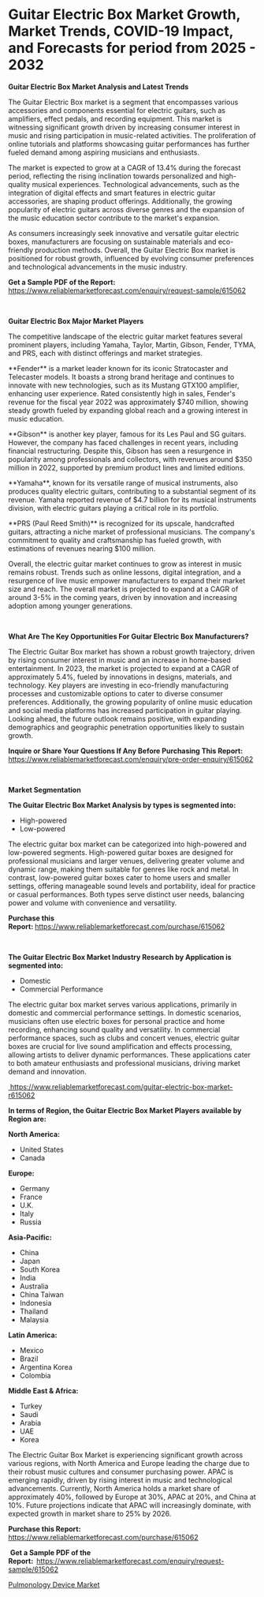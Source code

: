 <p><h1>Guitar Electric Box Market Growth, Market Trends, COVID-19 Impact, and Forecasts for period from 2025 - 2032</h1></p><p><strong>Guitar Electric Box Market Analysis and Latest Trends</strong></p>
<p><p>The Guitar Electric Box market is a segment that encompasses various accessories and components essential for electric guitars, such as amplifiers, effect pedals, and recording equipment. This market is witnessing significant growth driven by increasing consumer interest in music and rising participation in music-related activities. The proliferation of online tutorials and platforms showcasing guitar performances has further fueled demand among aspiring musicians and enthusiasts.</p><p>The market is expected to grow at a CAGR of 13.4% during the forecast period, reflecting the rising inclination towards personalized and high-quality musical experiences. Technological advancements, such as the integration of digital effects and smart features in electric guitar accessories, are shaping product offerings. Additionally, the growing popularity of electric guitars across diverse genres and the expansion of the music education sector contribute to the market's expansion.</p><p>As consumers increasingly seek innovative and versatile guitar electric boxes, manufacturers are focusing on sustainable materials and eco-friendly production methods. Overall, the Guitar Electric Box market is positioned for robust growth, influenced by evolving consumer preferences and technological advancements in the music industry.</p></p>
<p><strong>Get a Sample PDF of the Report:&nbsp;</strong> <a href="https://www.reliablemarketforecast.com/enquiry/request-sample/615062?utm_campaign=3307&utm_medium=2&utm_source=Github&utm_content=ia&utm_term=24032025&utm_id=guitar-electric-box">https://www.reliablemarketforecast.com/enquiry/request-sample/615062</a></p>
<p>&nbsp;</p>
<p><strong>Guitar Electric Box Major Market Players</strong></p>
<p><p>The competitive landscape of the electric guitar market features several prominent players, including Yamaha, Taylor, Martin, Gibson, Fender, TYMA, and PRS, each with distinct offerings and market strategies. </p><p>**Fender** is a market leader known for its iconic Stratocaster and Telecaster models. It boasts a strong brand heritage and continues to innovate with new technologies, such as its Mustang GTX100 amplifier, enhancing user experience. Rated consistently high in sales, Fender's revenue for the fiscal year 2022 was approximately $740 million, showing steady growth fueled by expanding global reach and a growing interest in music education.</p><p>**Gibson** is another key player, famous for its Les Paul and SG guitars. However, the company has faced challenges in recent years, including financial restructuring. Despite this, Gibson has seen a resurgence in popularity among professionals and collectors, with revenues around $350 million in 2022, supported by premium product lines and limited editions.</p><p>**Yamaha**, known for its versatile range of musical instruments, also produces quality electric guitars, contributing to a substantial segment of its revenue. Yamaha reported revenue of $4.7 billion for its musical instruments division, with electric guitars playing a critical role in its portfolio.</p><p>**PRS (Paul Reed Smith)** is recognized for its upscale, handcrafted guitars, attracting a niche market of professional musicians. The company's commitment to quality and craftsmanship has fueled growth, with estimations of revenues nearing $100 million.</p><p>Overall, the electric guitar market continues to grow as interest in music remains robust. Trends such as online lessons, digital integration, and a resurgence of live music empower manufacturers to expand their market size and reach. The overall market is projected to expand at a CAGR of around 3-5% in the coming years, driven by innovation and increasing adoption among younger generations.</p></p>
<p>&nbsp;</p>
<p><strong>What Are The Key Opportunities For Guitar Electric Box Manufacturers?</strong></p>
<p><p>The Electric Guitar Box market has shown a robust growth trajectory, driven by rising consumer interest in music and an increase in home-based entertainment. In 2023, the market is projected to expand at a CAGR of approximately 5.4%, fueled by innovations in designs, materials, and technology. Key players are investing in eco-friendly manufacturing processes and customizable options to cater to diverse consumer preferences. Additionally, the growing popularity of online music education and social media platforms has increased participation in guitar playing. Looking ahead, the future outlook remains positive, with expanding demographics and geographic penetration opportunities likely to sustain growth.</p></p>
<p><strong>Inquire or Share Your Questions If Any Before Purchasing This Report:</strong> <a href="https://www.reliablemarketforecast.com/enquiry/pre-order-enquiry/615062?utm_campaign=3307&utm_medium=2&utm_source=Github&utm_content=ia&utm_term=24032025&utm_id=guitar-electric-box">https://www.reliablemarketforecast.com/enquiry/pre-order-enquiry/615062</a></p>
<p>&nbsp;</p>
<p><strong>Market Segmentation</strong></p>
<p><strong>The Guitar Electric Box Market Analysis by types is segmented into:</strong></p>
<p><ul><li>High-powered</li><li>Low-powered</li></ul></p>
<p><p>The electric guitar box market can be categorized into high-powered and low-powered segments. High-powered guitar boxes are designed for professional musicians and larger venues, delivering greater volume and dynamic range, making them suitable for genres like rock and metal. In contrast, low-powered guitar boxes cater to home users and smaller settings, offering manageable sound levels and portability, ideal for practice or casual performances. Both types serve distinct user needs, balancing power and volume with convenience and versatility.</p></p>
<p><strong>Purchase this Report:&nbsp;</strong><a href="https://www.reliablemarketforecast.com/purchase/615062?utm_campaign=3307&utm_medium=2&utm_source=Github&utm_content=ia&utm_term=24032025&utm_id=guitar-electric-box">https://www.reliablemarketforecast.com/purchase/615062</a></p>
<p>&nbsp;</p>
<p><strong>The Guitar Electric Box Market Industry Research by Application is segmented into:</strong></p>
<p><ul><li>Domestic</li><li>Commercial Performance</li></ul></p>
<p><p>The electric guitar box market serves various applications, primarily in domestic and commercial performance settings. In domestic scenarios, musicians often use electric boxes for personal practice and home recording, enhancing sound quality and versatility. In commercial performance spaces, such as clubs and concert venues, electric guitar boxes are crucial for live sound amplification and effects processing, allowing artists to deliver dynamic performances. These applications cater to both amateur enthusiasts and professional musicians, driving market demand and innovation.</p></p>
<p><a href="https://www.reliablemarketforecast.com/guitar-electric-box-market-r615062?utm_campaign=3307&utm_medium=2&utm_source=Github&utm_content=ia&utm_term=24032025&utm_id=guitar-electric-box">&nbsp;https://www.reliablemarketforecast.com/guitar-electric-box-market-r615062</a></p>
<p><strong>In terms of Region, the Guitar Electric Box Market Players available by Region are:</strong></p>
<p>
    <p> <strong> North America: </strong>
        <ul>
            <li>United States</li>
            <li>Canada</li>
        </ul>
        </p> 
    <p> <strong> Europe: </strong>
        <ul>
            <li>Germany</li>
            <li>France</li>
            <li>U.K.</li>
            <li>Italy</li>
            <li>Russia</li>
        </ul>
        </p> 
    <p> <strong> Asia-Pacific: </strong>
        <ul>
            <li>China</li>
            <li>Japan</li>
            <li>South Korea</li>
            <li>India</li>
            <li>Australia</li>
            <li>China Taiwan</li>
            <li>Indonesia</li>
            <li>Thailand</li>
            <li>Malaysia</li>
        </ul>
        </p> 
    <p> <strong> Latin America: </strong>
        <ul>
            <li>Mexico</li>
            <li>Brazil</li>
            <li>Argentina Korea</li>
            <li>Colombia</li>
        </ul>
        </p> 
    <p> <strong> Middle East & Africa: </strong>
        <ul>
            <li>Turkey</li>
            <li>Saudi</li>
            <li>Arabia</li>
            <li>UAE</li>
            <li>Korea</li>
        </ul>
    </p>
    </p>
<p><p>The Electric Guitar Box Market is experiencing significant growth across various regions, with North America and Europe leading the charge due to their robust music cultures and consumer purchasing power. APAC is emerging rapidly, driven by rising interest in music and technological advancements. Currently, North America holds a market share of approximately 40%, followed by Europe at 30%, APAC at 20%, and China at 10%. Future projections indicate that APAC will increasingly dominate, with expected growth in market share to 25% by 2026.</p></p>
<p><strong>Purchase this Report: </strong><a href="https://www.reliablemarketforecast.com/purchase/615062?utm_campaign=3307&utm_medium=2&utm_source=Github&utm_content=ia&utm_term=24032025&utm_id=guitar-electric-box">https://www.reliablemarketforecast.com/purchase/615062</a></p>
<p>&nbsp;<strong>Get a Sample PDF of the Report:&nbsp;&nbsp;</strong><a href="https://www.reliablemarketforecast.com/enquiry/request-sample/615062?utm_campaign=3307&utm_medium=2&utm_source=Github&utm_content=ia&utm_term=24032025&utm_id=guitar-electric-box">https://www.reliablemarketforecast.com/enquiry/request-sample/615062</a></p>
<p><strong></strong></p>
<p><p><a href="https://github.com/debowflaggqw/Market-Research-Report-List-1/blob/main/pulmonology-device-market.md?utm_campaign=3307&utm_medium=2&utm_source=Github&utm_content=ia&utm_term=24032025&utm_id=guitar-electric-box">Pulmonology Device Market</a></p></p>